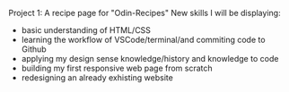 Project 1: A recipe page for "Odin-Recipes"
New skills I will be displaying:
 - basic understanding of HTML/CSS
 - learning the workflow of VSCode/terminal/and commiting code to Github
 - applying my design sense knowledge/history and knowledge to code
 - building my first responsive web page from scratch
 - redesigning an already exhisting website



